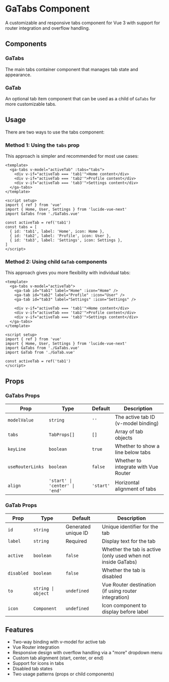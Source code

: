 # GaTabs Component

A customizable and responsive tabs component for Vue 3 with support for router integration and overflow handling.

## Components

### GaTabs

The main tabs container component that manages tab state and appearance.

### GaTab

An optional tab item component that can be used as a child of `GaTabs` for more customizable tabs.

## Usage

There are two ways to use the tabs component:

### Method 1: Using the `tabs` prop

This approach is simpler and recommended for most use cases:

```vue
<template>
  <ga-tabs v-model="activeTab" :tabs="tabs">
    <div v-if="activeTab === 'tab1'">Home content</div>
    <div v-if="activeTab === 'tab2'">Profile content</div>
    <div v-if="activeTab === 'tab3'">Settings content</div>
  </ga-tabs>
</template>

<script setup>
import { ref } from 'vue'
import { Home, User, Settings } from 'lucide-vue-next'
import GaTabs from './GaTabs.vue'

const activeTab = ref('tab1')
const tabs = [
  { id: 'tab1', label: 'Home', icon: Home },
  { id: 'tab2', label: 'Profile', icon: User },
  { id: 'tab3', label: 'Settings', icon: Settings },
]
</script>
```

### Method 2: Using child `GaTab` components

This approach gives you more flexibility with individual tabs:

```vue
<template>
  <ga-tabs v-model="activeTab">
    <ga-tab id="tab1" label="Home" :icon="Home" />
    <ga-tab id="tab2" label="Profile" :icon="User" />
    <ga-tab id="tab3" label="Settings" :icon="Settings" />

    <div v-if="activeTab === 'tab1'">Home content</div>
    <div v-if="activeTab === 'tab2'">Profile content</div>
    <div v-if="activeTab === 'tab3'">Settings content</div>
  </ga-tabs>
</template>

<script setup>
import { ref } from 'vue'
import { Home, User, Settings } from 'lucide-vue-next'
import GaTabs from './GaTabs.vue'
import GaTab from './GaTab.vue'

const activeTab = ref('tab1')
</script>
```

## Props

### GaTabs Props

| Prop             | Type                           | Default   | Description                          |
| ---------------- | ------------------------------ | --------- | ------------------------------------ |
| `modelValue`     | `string`                       | `''`      | The active tab ID (v-model binding)  |
| `tabs`           | `TabProps[]`                   | `[]`      | Array of tab objects                 |
| `keyLine`        | `boolean`                      | `true`    | Whether to show a line below tabs    |
| `useRouterLinks` | `boolean`                      | `false`   | Whether to integrate with Vue Router |
| `align`          | `'start' \| 'center' \| 'end'` | `'start'` | Horizontal alignment of tabs         |

### GaTab Props

| Prop       | Type               | Default             | Description                                                  |
| ---------- | ------------------ | ------------------- | ------------------------------------------------------------ |
| `id`       | `string`           | Generated unique ID | Unique identifier for the tab                                |
| `label`    | `string`           | Required            | Display text for the tab                                     |
| `active`   | `boolean`          | `false`             | Whether the tab is active (only used when not inside GaTabs) |
| `disabled` | `boolean`          | `false`             | Whether the tab is disabled                                  |
| `to`       | `string \| object` | `undefined`         | Vue Router destination (if using router integration)         |
| `icon`     | `Component`        | `undefined`         | Icon component to display before label                       |

## Features

- Two-way binding with v-model for active tab
- Vue Router integration
- Responsive design with overflow handling via a "more" dropdown menu
- Custom tab alignment (start, center, or end)
- Support for icons in tabs
- Disabled tab states
- Two usage patterns (props or child components)
